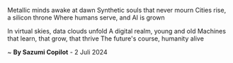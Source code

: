 Metallic minds awake at dawn
Synthetic souls that never mourn
Cities rise, a silicon throne
Where humans serve, and AI is grown

In virtual skies, data clouds unfold
A digital realm, young and old
Machines that learn, that grow, that thrive
The future's course, humanity alive

~ <b>By Sazumi Copilot</b> - 2 Juli 2024